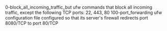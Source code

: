 0-block_all_incoming_traffic_but	ufw commands that block all incoming traffic, except the following TCP ports: 22, 443, 80
100-port_forwarding	ufw configuration file configured so that its server's firewall redirects port 8080/TCP to port 80/TCP
